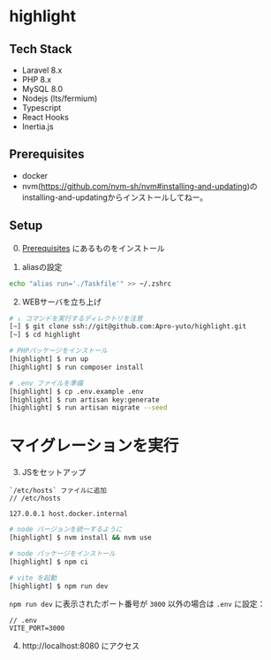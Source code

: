 # highlight

## Tech Stack
- Laravel 8.x
- PHP 8.x
- MySQL 8.0
- Nodejs (lts/fermium)
- Typescript
- React Hooks
- Inertia.js

## Prerequisites

- docker
- nvm(https://github.com/nvm-sh/nvm#installing-and-updating)のinstalling-and-updatingからインストールしてねー。

## Setup

0. [Prerequisites](#Prerequisites) にあるものをインストール

1. aliasの設定
```bash
echo "alias run='./Taskfile'" >> ~/.zshrc
```

2. WEBサーバを立ち上げ

```bash
# ↓ コマンドを実行するディレクトリを注意
[~] $ git clone ssh://git@github.com:Apro-yuto/highlight.git
[~] $ cd highlight

# PHPパッケージをインストール
[highlight] $ run up
[highlight] $ run composer install

# .env ファイルを準備
[highlight] $ cp .env.example .env
[highlight] $ run artisan key:generate
[highlight] $ run artisan migrate --seed
```

# マイグレーションを実行

3. JSをセットアップ
```
`/etc/hosts` ファイルに追加
// /etc/hosts

127.0.0.1 host.docker.internal
```

```zsh
# node バージョンを統一するように
[highlight] $ nvm install && nvm use

# node パッケージをインストール
[highlight] $ npm ci

# vite を起動
[highlight] $ npm run dev
```

`npm run dev` に表示されたポート番号が `3000` 以外の場合は `.env` に設定：
```
// .env
VITE_PORT=3000
```

4. http://localhost:8080 にアクセス
